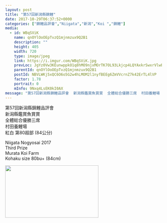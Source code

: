```yaml
---
layout: post
title: "第57回新潟縣錦鯉" 
date: 2017-10-29T06:37:52+0000 
categories: ["錦鯉品評會","Niigata","新潟","Koi ","錦鯉"] 
media:
  - id: WBqSViK
    name: qnOYlOoOEpTvzQ1mjnmzux9Q2B1
    description: ""   
    height: 405
    width: 720
    type: image/jpeg
    link: https://i.imgur.com/WBqSViK.jpg
    prevLoc: JgYz0Vw3KEunwppkO1q8hMO9njxMOrTK7OL93Lkjcp4LQYAxkrSwxrVlwEr3IwzEMvP611hvKrjJQVV9Hvwv53Wo78cN0vB8oOrAFrXXgnKVOysJYQyMYD1Zsxk5vMoW4KUv8XwLyY56HkZWyLB23YCJk6MBXqv0HpEG8LAqqjCXq7KERnyzUmlP4Or5OzT5y6rGn1EOCMxPyKJZgQUyzQz6ADlnt2WWxqNgOMfQ9PV2A0KPtJBVxjW553CQk3qjVY0NiomMxO
    parentId: qnOYlOoOEpTvzQ1mjnmzux9Q2B1
    postId: NBVLWKj5xQC6O6o5G2w4hLMOM2l1nyfBEEg6ZmVVcrnZ7k42ErTL4lVP
    factor: 1.78
    portrait: 0
    mInfo: 9Nxq4LsEK0kI0AX
message: "第57回新潟縣錦鯉品評會  新潟縣鑑賞魚賞賞  全體総合優勝三席  村田養鯉場   紅白 第80超部 84公分    Niigata Nogyosai 2017  Third Prize  Murata Koi Farm  Kohaku size 80bu+ 84cm"
---
```


第57回新潟縣錦鯉品評會  
新潟縣鑑賞魚賞賞  
全體総合優勝三席  
村田養鯉場   
紅白 第80超部 (84公分)  
  
Niigata Nogyosai 2017  
Third Prize  
Murata Koi Farm  
Kohaku size 80bu+ (84cm)


[//]: #media:  
<a href="https://i.imgur.com/WBqSViK.jpg"><img src="https://i.imgur.com/WBqSViK.jpg" height="168" width="300" /></a> 
 
